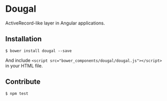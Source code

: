 # Dougal

ActiveRecord-like layer in Angular applications.

## Installation

    $ bower install dougal --save

And include `<script src="bower_components/dougal/dougal.js"></script>` in your HTML file.

## Contribute

    $ npm test
